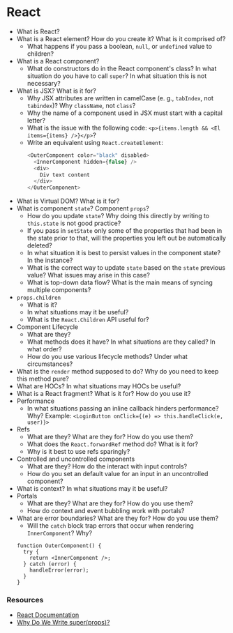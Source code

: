 # React

* What is React?
* What is a React element? How do you create it? What is it comprised of?
   * What happens if you pass a boolean, `null`, or `undefined` value to children?
* What is a React component?
   * What do constructors do in the React component's class? In what situation do you have to call `super`? In what situation this is not necessary?
* What is JSX? What is it for?
   * Why JSX attributes are written in camelCase (e. g., `tabIndex`, not `tabindex`)? Why `className`, not `class`?
   * Why the name of a component used in JSX must start with a capital letter?
   * What is the issue with the following code: `<p>{items.length && <El items={items} />}</p>`?
   * Write an equivalent using `React.createElement`:
      ```javascript
      <OuterComponent color="black" disabled>
        <InnerComponent hidden={false} />
        <div>
          Div text content
        </div>
      </OuterComponent>
      ```
* What is Virtual DOM? What is it for?
* What is component `state`? Component `props`?
   * How do you update `state`? Why doing this directly by writing to `this.state` is not good practice?
   * If you pass in `setState` only some of the properties that had been in the state prior to that, will the properties you left out be automatically deleted?
   * In what situation it is best to persist values in the component state? In the instance?
   * What is the correct way to update `state` based on the `state` previous value? What issues may arise in this case?
   * What is top-down data flow? What is the main means of syncing multiple components?
* `props.children`
   * What is it?
   * In what situations may it be useful?
   * What is the `React.Children` API useful for?
* Component Lifecycle
   * What are they?
   * What methods does it have? In what situations are they called? In what order?
   * How do you use various lifecycle methods? Under what circumstances?
* What is the `render` method supposed to do? Why do you need to keep this method pure?
* What are HOCs? In what situations may HOCs be useful?
* What is a React fragment? What is it for? How do you use it?
* Performance
   * In what situations passing an inline callback hinders performance? Why? Example: `<LoginButton onClick={(e) => this.handleClick(e, user)}>`
* Refs
   * What are they? What are they for? How do you use them?
   * What does the `React.forwardRef` method do? What is it for?
   * Why is it best to use refs sparingly?
* Controlled and uncontrolled components
   * What are they? How do the interact with input controls?
   * How do you set an default value for an input in an uncontrolled component?
* What is context? In what situations may it be useful?
* Portals
   * What are they? What are they for? How do you use them?
   * How do context and event bubbling work with portals?
* What are error boundaries? What are they for? How do you use them?
   * Will the `catch` block trap errors that occur when rendering `InnerComponent`? Why?
   ```
   function OuterComponent() {
     try {
       return <InnerComponent />;
     } catch (error) {
       handleError(error);
     }
   }
   ```

### Resources

* [React Documentation](https://reactJS.org/docs/getting-started.html)
* [Why Do We Write super(props)?](https://overreacted.io/why-do-we-write-super-props/)
